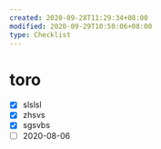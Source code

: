 ```yaml
---
created: 2020-09-28T11:29:34+08:00
modified: 2020-09-29T10:50:06+08:00
type: Checklist
---
```


# toro

- [x] slslsl
- [x] zhsvs
- [x] sgsvbs
- [ ] 2020-08-06